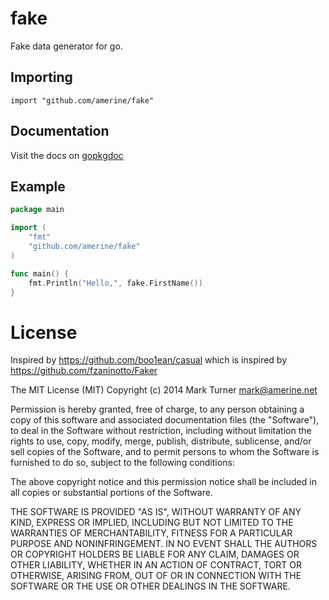 # fake

Fake data generator for go.

## Importing

    import "github.com/amerine/fake"

## Documentation

Visit the docs on [gopkgdoc](http://godoc.org/github.com/amerine/fake)

## Example

```go
package main

import (
	"fmt"
	"github.com/amerine/fake"
)

func main() {
	fmt.Println("Hello,", fake.FirstName())
}
```

# License

Inspired by https://github.com/boo1ean/casual which is inspired by
https://github.com/fzaninotto/Faker

The MIT License (MIT)
Copyright (c) 2014 Mark Turner <mark@amerine.net>

Permission is hereby granted, free of charge, to any person obtaining a copy
of this software and associated documentation files (the "Software"), to deal
in the Software without restriction, including without limitation the rights
to use, copy, modify, merge, publish, distribute, sublicense, and/or sell
copies of the Software, and to permit persons to whom the Software is
furnished to do so, subject to the following conditions:

The above copyright notice and this permission notice shall be included in all
copies or substantial portions of the Software.

THE SOFTWARE IS PROVIDED "AS IS", WITHOUT WARRANTY OF ANY KIND,
EXPRESS OR IMPLIED, INCLUDING BUT NOT LIMITED TO THE WARRANTIES OF
MERCHANTABILITY, FITNESS FOR A PARTICULAR PURPOSE AND NONINFRINGEMENT.
IN NO EVENT SHALL THE AUTHORS OR COPYRIGHT HOLDERS BE LIABLE FOR ANY CLAIM,
DAMAGES OR OTHER LIABILITY, WHETHER IN AN ACTION OF CONTRACT, TORT OR
OTHERWISE, ARISING FROM, OUT OF OR IN CONNECTION WITH THE SOFTWARE OR THE USE
OR OTHER DEALINGS IN THE SOFTWARE.
